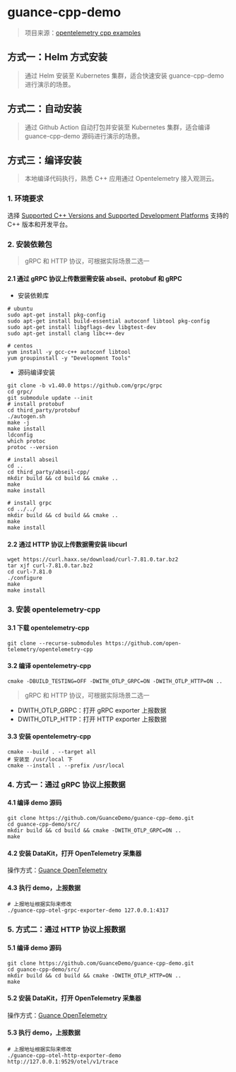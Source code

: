 # guance-cpp-demo
> 项目来源：[opentelemetry cpp examples](https://github.com/open-telemetry/opentelemetry-cpp/tree/main/examples/otlp)



## 方式一：Helm 方式安装
> 通过 Helm 安装至 Kubernetes 集群，适合快速安装 guance-cpp-demo 进行演示的场景。


## 方式二：自动安装
> 通过 Github Action 自动打包并安装至 Kubernetes 集群，适合编译 guance-cpp-demo 源码进行演示的场景。


## 方式三：编译安装
> 本地编译代码执行，熟悉 C++ 应用通过 Opentelemetry 接入观测云。

### 1. 环境要求
选择 [Supported C++ Versions and Supported Development Platforms](https://github.com/open-telemetry/opentelemetry-cpp) 支持的 C++ 版本和开发平台。

### 2. 安装依赖包
> gRPC 和 HTTP 协议，可根据实际场景二选一

#### 2.1 通过 gRPC 协议上传数据需安装 abseil、protobuf 和 gRPC
- 安装依赖库
```shell
# ubuntu
sudo apt-get install pkg-config
sudo apt-get install build-essential autoconf libtool pkg-config
sudo apt-get install libgflags-dev libgtest-dev
sudo apt-get install clang libc++-dev
```

```shell
# centos
yum install -y gcc-c++ autoconf libtool
yum groupinstall -y "Development Tools"
```


- 源码编译安装

```shell
git clone -b v1.40.0 https://github.com/grpc/grpc
cd grpc/
git submodule update --init
# install protobuf
cd third_party/protobuf
./autogen.sh 
make -j
make install
ldconfig
which protoc
protoc --version

# install abseil
cd ..
cd third_party/abseil-cpp/
mkdir build && cd build && cmake ..
make
make install

# install grpc
cd ../../
mkdir build && cd build && cmake ..
make
make install
```


#### 2.2 通过 HTTP 协议上传数据需安装 libcurl
```shell
wget https://curl.haxx.se/download/curl-7.81.0.tar.bz2
tar xjf curl-7.81.0.tar.bz2
cd curl-7.81.0
./configure 
make
make install
```


### 3. 安装 opentelemetry-cpp
#### 3.1 下载 opentelemetry-cpp
```shell
git clone --recurse-submodules https://github.com/open-telemetry/opentelemetry-cpp
```

#### 3.2 编译 opentelemetry-cpp
```shell
cmake -DBUILD_TESTING=OFF -DWITH_OTLP_GRPC=ON -DWITH_OTLP_HTTP=ON ..
```
> gRPC 和 HTTP 协议，可根据实际场景二选一

- DWITH_OTLP_GRPC：打开 gRPC exporter 上报数据
- DWITH_OTLP_HTTP：打开 HTTP exporter 上报数据

#### 3.3 安装 opentelemetry-cpp
```shell
cmake --build . --target all
# 安装至 /usr/local 下
cmake --install . --prefix /usr/local
```

### 4. 方式一：通过 gRPC 协议上报数据
#### 4.1 编译 demo 源码
```shell
git clone https://github.com/GuanceDemo/guance-cpp-demo.git
cd guance-cpp-demo/src/
mkdir build && cd build && cmake -DWITH_OTLP_GRPC=ON ..
make
```

#### 4.2 安装 DataKit，打开 OpenTelemetry 采集器
操作方式：[Guance OpenTelemetry](https://docs.guance.com/integrations/opentelemetry/#__tabbed_1_1)

#### 4.3 执行 demo，上报数据
```shell
# 上报地址根据实际来修改
./guance-cpp-otel-grpc-exporter-demo 127.0.0.1:4317
```

### 5. 方式二：通过 HTTP 协议上报数据
#### 5.1 编译 demo 源码
```shell
git clone https://github.com/GuanceDemo/guance-cpp-demo.git
cd guance-cpp-demo/src/
mkdir build && cd build && cmake -DWITH_OTLP_HTTP=ON ..
make
```

#### 5.2 安装 DataKit，打开 OpenTelemetry 采集器
操作方式：[Guance OpenTelemetry](https://docs.guance.com/integrations/opentelemetry/#__tabbed_1_1)

#### 5.3 执行 demo，上报数据
```shell
# 上报地址根据实际来修改
./guance-cpp-otel-http-exporter-demo http://127.0.0.1:9529/otel/v1/trace
```
